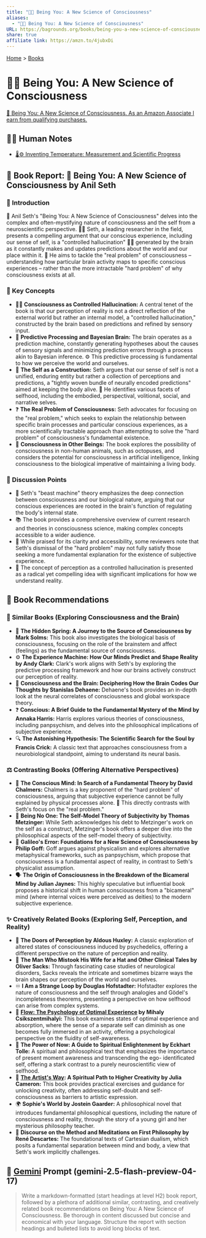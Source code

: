 ```yaml
---
title: "👤🧠 Being You: A New Science of Consciousness"
aliases:
  - "👤🧠 Being You: A New Science of Consciousness"
URL: https://bagrounds.org/books/being-you-a-new-science-of-consciousness
share: true
affiliate link: https://amzn.to/4jubxDi
---
```

[Home](../index.md) > [Books](./index.md)  
# 👤🧠 Being You: A New Science of Consciousness  
[🛒 Being You: A New Science of Consciousness. As an Amazon Associate I earn from qualifying purchases.](https://amzn.to/4jubxDi)  
  
## 📝🐒 Human Notes  
- [🌡️⚙️ Inventing Temperature: Measurement and Scientific Progress](./inventing-temperature-measurement-and-scientific-progress.md)  
  
## 🧠 Book Report: 📖 Being You: A New Science of Consciousness by Anil Seth  
  
### 🚀 Introduction  
  
🧠 Anil Seth's "Being You: A New Science of Consciousness" delves into the complex and often-mystifying nature of consciousness and the self from a neuroscientific perspective. 👨‍🔬 Seth, a leading researcher in the field, presents a compelling argument that our conscious experience, including our sense of self, is a "controlled hallucination" 😵‍💫 generated by the brain as it constantly makes and updates predictions about the world and our place within it. 🤔 He aims to tackle the "real problem" of consciousness – understanding how particular brain activity maps to specific conscious experiences – rather than the more intractable "hard problem" of why consciousness exists at all.  
  
### 🔑 Key Concepts  
  
* 😵‍💫 **Consciousness as Controlled Hallucination:** A central tenet of the book is that our perception of reality is not a direct reflection of the external world but rather an internal model, a "controlled hallucination," constructed by the brain based on predictions and refined by sensory input.  
* 🔮 **Predictive Processing and Bayesian Brain:** The brain operates as a prediction machine, constantly generating hypotheses about the causes of sensory signals and minimizing prediction errors through a process akin to Bayesian inference. ⚙️ This predictive processing is fundamental to how we perceive the world and ourselves.  
* 👤 **The Self as a Construction:** Seth argues that our sense of self is not a unified, enduring entity but rather a collection of perceptions and predictions, a "tightly woven bundle of neurally encoded predictions" aimed at keeping the body alive. 🧩 He identifies various facets of selfhood, including the embodied, perspectival, volitional, social, and narrative selves.  
* ❓ **The Real Problem of Consciousness:** Seth advocates for focusing on the "real problem," which seeks to explain the relationship between specific brain processes and particular conscious experiences, as a more scientifically tractable approach than attempting to solve the "hard problem" of consciousness's fundamental existence.  
* 🐙 **Consciousness in Other Beings:** The book explores the possibility of consciousness in non-human animals, such as octopuses, and considers the potential for consciousness in artificial intelligence, linking consciousness to the biological imperative of maintaining a living body.  
  
### 💬 Discussion Points  
  
* 🤖 Seth's "beast machine" theory emphasizes the deep connection between consciousness and our biological nature, arguing that our conscious experiences are rooted in the brain's function of regulating the body's internal state.  
* 📚 The book provides a comprehensive overview of current research and theories in consciousness science, making complex concepts accessible to a wider audience.  
* 🤔 While praised for its clarity and accessibility, some reviewers note that Seth's dismissal of the "hard problem" may not fully satisfy those seeking a more fundamental explanation for the existence of subjective experience.  
* 🤯 The concept of perception as a controlled hallucination is presented as a radical yet compelling idea with significant implications for how we understand reality.  
  
## 📖 Book Recommendations  
  
### 🧠 Similar Books (Exploring Consciousness and the Brain)  
  
* 🌊 **The Hidden Spring: A Journey to the Source of Consciousness by Mark Solms:** This book also investigates the biological basis of consciousness, focusing on the role of the brainstem and affect (feelings) as the fundamental source of consciousness.  
* ⚙️ **The Experience Machine: How Our Minds Predict and Shape Reality by Andy Clark:** Clark's work aligns with Seth's by exploring the predictive processing framework and how our brains actively construct our perception of reality.  
* 🧠 **Consciousness and the Brain: Deciphering How the Brain Codes Our Thoughts by Stanislas Dehaene:** Dehaene's book provides an in-depth look at the neural correlates of consciousness and global workspace theory.  
* ❓ **Conscious: A Brief Guide to the Fundamental Mystery of the Mind by Annaka Harris:** Harris explores various theories of consciousness, including panpsychism, and delves into the philosophical implications of subjective experience.  
* 🔍 **The Astonishing Hypothesis: The Scientific Search for the Soul by Francis Crick:** A classic text that approaches consciousness from a neurobiological standpoint, aiming to understand its neural basis.  
  
### ⚖️ Contrasting Books (Offering Alternative Perspectives)  
  
* 🤯 **The Conscious Mind: In Search of a Fundamental Theory by David Chalmers:** Chalmers is a key proponent of the "hard problem" of consciousness, arguing that subjective experience cannot be fully explained by physical processes alone. 🙅 This directly contrasts with Seth's focus on the "real problem."  
* 👤 **Being No One: The Self-Model Theory of Subjectivity by Thomas Metzinger:** While Seth acknowledges his debt to Metzinger's work on the self as a construct, Metzinger's book offers a deeper dive into the philosophical aspects of the self-model theory of subjectivity.  
* 🤨 **Galileo's Error: Foundations for a New Science of Consciousness by Philip Goff:** Goff argues against physicalism and explores alternative metaphysical frameworks, such as panpsychism, which propose that consciousness is a fundamental aspect of reality, in contrast to Seth's physicalist assumption.  
* 🗣️ **The Origin of Consciousness in the Breakdown of the Bicameral Mind by Julian Jaynes:** This highly speculative but influential book proposes a historical shift in human consciousness from a "bicameral" mind (where internal voices were perceived as deities) to the modern subjective experience.  
  
### ✨ Creatively Related Books (Exploring Self, Perception, and Reality)  
  
* 🚪 **The Doors of Perception by Aldous Huxley:** A classic exploration of altered states of consciousness induced by psychedelics, offering a different perspective on the nature of perception and reality.  
* 🎩 **The Man Who Mistook His Wife for a Hat and Other Clinical Tales by Oliver Sacks:** Through fascinating case studies of neurological disorders, Sacks reveals the intricate and sometimes bizarre ways the brain shapes our perception of the world and ourselves.  
* ♾️ **I Am a Strange Loop by Douglas Hofstadter:** Hofstadter explores the nature of consciousness and the self through analogies and Gödel's incompleteness theorems, presenting a perspective on how selfhood can arise from complex systems.  
* 🧘 **[Flow: The Psychology of Optimal Experience](./flow-the-psychology-of-optimal-experience.md) by Mihaly Csikszentmihalyi:** This book examines states of optimal experience and absorption, where the sense of a separate self can diminish as one becomes fully immersed in an activity, offering a psychological perspective on the fluidity of self-awareness.  
* 🙏 **The Power of Now: A Guide to Spiritual Enlightenment by Eckhart Tolle:** A spiritual and philosophical text that emphasizes the importance of present moment awareness and transcending the ego- identificated self, offering a stark contrast to a purely neuroscientific view of selfhood.  
* 🎨 **[The Artist's Way](./the-artists-way.md): A Spiritual Path to Higher Creativity by Julia Cameron:** This book provides practical exercises and guidance for unlocking creativity, often addressing self-doubt and self-consciousness as barriers to artistic expression.  
* 🌍 **Sophie's World by Jostein Gaarder:** A philosophical novel that introduces fundamental philosophical questions, including the nature of consciousness and reality, through the story of a young girl and her mysterious philosophy teacher.  
* 🤔 **Discourse on the Method and Meditations on First Philosophy by René Descartes:** The foundational texts of Cartesian dualism, which posits a fundamental separation between mind and body, a view that Seth's work implicitly challenges.  
  
## 💬 [Gemini](../software/gemini.md) Prompt (gemini-2.5-flash-preview-04-17)  
> Write a markdown-formatted (start headings at level H2) book report, followed by a plethora of additional similar, contrasting, and creatively related book recommendations on Being You: A New Science of Consciousness. Be thorough in content discussed but concise and economical with your language. Structure the report with section headings and bulleted lists to avoid long blocks of text.